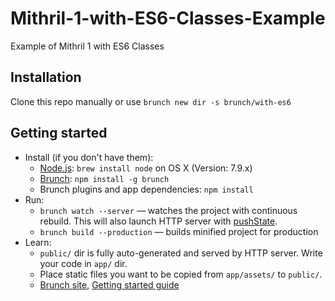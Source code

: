 # Mithril-1-with-ES6-Classes-Example
Example of Mithril 1 with ES6 Classes

## Installation

Clone this repo manually or use `brunch new dir -s brunch/with-es6`

## Getting started

* Install (if you don't have them):
    * [Node.js](http://nodejs.org): `brew install node` on OS X (Version: 7.9.x)
    * [Brunch](http://brunch.io): `npm install -g brunch`
    * Brunch plugins and app dependencies: `npm install`
* Run:
    * `brunch watch --server` — watches the project with continuous rebuild. This will also launch HTTP server with [pushState](https://developer.mozilla.org/en-US/docs/Web/Guide/API/DOM/Manipulating_the_browser_history).
    * `brunch build --production` — builds minified project for production
* Learn:
    * `public/` dir is fully auto-generated and served by HTTP server.  Write your code in `app/` dir.
    * Place static files you want to be copied from `app/assets/` to `public/`.
    * [Brunch site](http://brunch.io), [Getting started guide](https://github.com/brunch/brunch-guide#readme)
